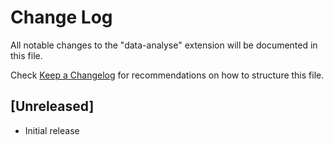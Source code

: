 # Change Log

All notable changes to the "data-analyse" extension will be documented in this file.

Check [Keep a Changelog](http://keepachangelog.com/) for recommendations on how to structure this file.

## [Unreleased]

- Initial release